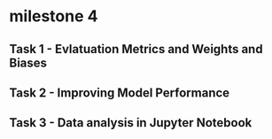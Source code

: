 # milestone 4

## Task 1 - Evlatuation Metrics and Weights and Biases







## Task 2 - Improving Model Performance






## Task 3 - Data analysis in Jupyter Notebook 





